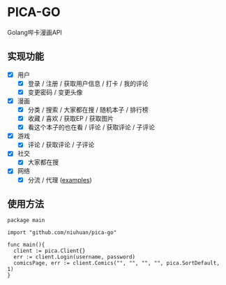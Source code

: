PICA-GO
===========
Golang哔卡漫画API

## 实现功能

- [x] 用户
    - [x] 登录 / 注册 / 获取用户信息 / 打卡 / 我的评论
    - [x] 变更密码 / 变更头像
- [x] 漫画
    - [x] 分类 / 搜索 / 大家都在搜 / 随机本子 / 排行榜
    - [x] 收藏 / 喜欢 / 获取EP / 获取图片
    - [x] 看这个本子的也在看 / 评论 / 获取评论 / 子评论
- [x] 游戏
    - [x] 评论 / 获取评论 / 子评论
- [x] 社交
    - [x] 大家都在搜
- [x] 网络
    - [x] 分流 / 代理 ([examples](https://github.com/niuhuan/pica-go/blob/master/examples/examples.go))

## 使用方法

```text
package main

import "github.com/niuhuan/pica-go"

func main(){
  client := pica.Client{}  
  err := client.Login(username, password)
  comicsPage, err := client.Comics("", "", "", "", pica.SortDefault, 1)
}
```
